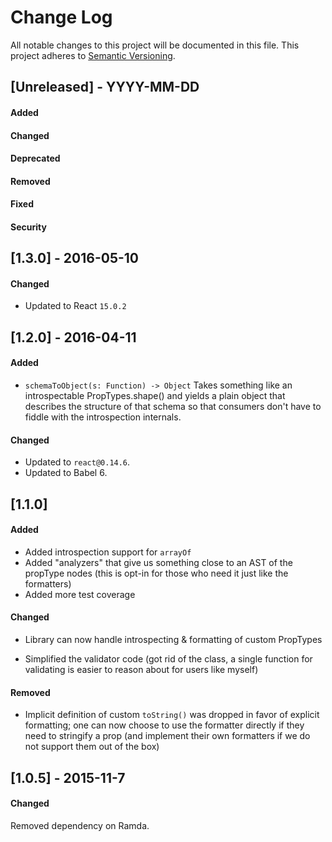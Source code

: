 # Change Log
All notable changes to this project will be documented in this file.
This project adheres to [Semantic Versioning](http://semver.org/).


## [Unreleased] - YYYY-MM-DD
#### Added
#### Changed
#### Deprecated
#### Removed
#### Fixed
#### Security


## [1.3.0] - 2016-05-10
#### Changed
- Updated to React `15.0.2`



## [1.2.0] - 2016-04-11
#### Added
- `schemaToObject(s: Function) -> Object`
  Takes something like an introspectable PropTypes.shape() and yields a
  plain object that describes the structure of that schema so that
  consumers don't have to fiddle with the introspection internals.

#### Changed
- Updated to `react@0.14.6`.
- Updated to Babel 6.



## [1.1.0]
#### Added
- Added introspection support for `arrayOf`
- Added "analyzers" that give us something close to an AST of the
propType nodes (this is opt-in for those who need it just like the
formatters)
- Added more test coverage

#### Changed
- Library can now handle introspecting & formatting of custom
PropTypes

- Simplified the validator code (got rid of the class, a single function
for validating is easier to reason about for users like myself)

#### Removed
- Implicit definition of custom `toString()` was dropped in favor of
explicit formatting; one can now choose to use the formatter directly
if they need to stringify a prop (and implement their own formatters
if we do not support them out of the box)



## [1.0.5] - 2015-11-7
#### Changed
Removed dependency on Ramda.
